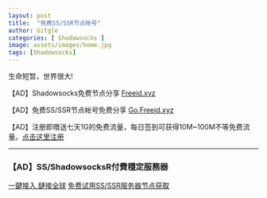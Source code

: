 ```yaml
---
layout: post
title:  "免费SS/SSR节点帐号"
author: Gitgle
categories: [ Shadowsocks ]
image: assets/images/home.jpg
tags: [Shadowsocks]
---
```


生命短暂，世界很大!

【AD】Shadowsocks免费节点分享 [Freeid.xyz](https://freeid.xyz/)

【AD】免费SS/SSR节点帐号免费分享 [Go.Freeid.xyz](https://Go.freeid.xyz/)

【AD】注册即赠送七天1G的免费流量，每日签到可获得10M~100M不等免费流量。[点击这里注册](http://t.cn/ESZVCWD)

<hr>

### 【AD】SS/ShadowsocksR付費穩定服務器

<a class="btn btn-danger" href="https://s-s-r.github.io/">一鍵接入,鏈接全球</a>   <a class="btn btn-danger" href="http://t.cn/ESZVCWD">免费试用SS/SSR服务器节点获取</a>

